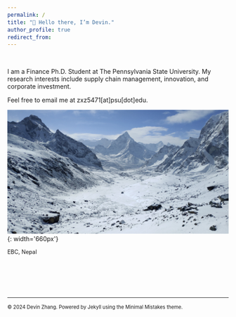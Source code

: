 ```yaml
---
permalink: /
title: "👋 Hello there, I’m Devin."
author_profile: true
redirect_from: 
---
```


<br>

I am a Finance Ph.D. Student at The Pennsylvania State University. My research interests include supply chain management, innovation, and corporate investment. 

Feel free to email me at zxz5471[at]psu[dot]edu.


![mountains](/images/mountain.png){: width='660px'}
  <figcaption style="font-size: 0.9em; margin-top: 5px; text-align: left;">EBC, Nepal</figcaption>


<br><br><br><br>



------
<p style="font-size: 0.8em; text-decoration: none; color: inherit;">
  © 2024 Devin Zhang. Powered by <a href="https://jekyllrb.com/" style="text-decoration: none; color: inherit;">Jekyll</a> using the <a href="https://mmistakes.github.io/minimal-mistakes/docs/configuration/" style="text-decoration: none; color: inherit;">Minimal Mistakes theme</a>.
</p>
